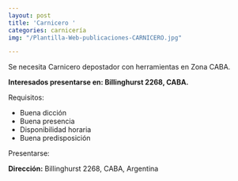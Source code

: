 ```yaml
---
layout: post
title: 'Carnicero '
categories: carnicería
img: "/Plantilla-Web-publicaciones-CARNICERO.jpg"

---
```

Se necesita Carnicero depostador con herramientas en Zona CABA.

**Interesados presentarse en: Billinghurst 2268, CABA.**

Requisitos:

* Buena dicción
* Buena presencia
* Disponibilidad horaria
* Buena predisposición

Presentarse:

**Dirección:** Billinghurst 2268, CABA, Argentina